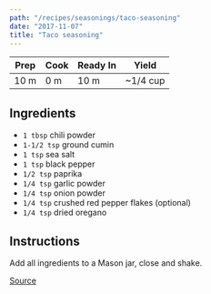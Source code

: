```yaml
---
path: "/recipes/seasonings/taco-seasoning"
date: "2017-11-07"
title: "Taco seasoning"
---
```


| Prep | Cook | Ready In | Yield    |
| ---- | ---- | -------- | -------- |
| 10 m | 0 m  | 10 m     | ~1/4 cup |

## Ingredients

- `1 tbsp` chili powder
- `1-1/2 tsp` ground cumin
- `1 tsp` sea salt
- `1 tsp` black pepper
- `1/2 tsp` paprika
- `1/4 tsp` garlic powder
- `1/4 tsp` onion powder
- `1/4 tsp` crushed red pepper flakes (optional)
- `1/4 tsp` dried oregano

## Instructions

Add all ingredients to a Mason jar, close and shake.

[Source](https://www.allrecipes.com/recipe/46653/taco-seasoning-i/)
